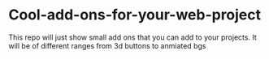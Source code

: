 # Cool-add-ons-for-your-web-project
This repo will just show small add ons that you can add to your projects. It will be of different ranges from 3d buttons to anmiated bgs
